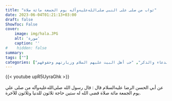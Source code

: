```yaml
---
title: "ثواب من صلى على النبي صلى‌الله‌عليه‌وآله يوم الجمعة مائة صلاة"
date: 2023-06-04T01:21:13+03:00
draft: false
ShowToc: False
cover:
    image: img/hala.JPG
    alt: 'صورة'
    caption: ''
#    hidden: false
summary: 
tags: [""]
categories: ["الدعاء والذكر", "حب أهل البيت عليهم السلام وزيارتهم وحقوقهم"]
---
```

{{< youtube upR5UyraGhk >}}  
 <br>
عن أبي الحسن الرضا عليه‌السلام قال : قال
رسول الله صلى‌الله‌عليه‌وآله من صلى علي يوم الجمعة مائة صلاة قضى الله له ستين
حاجة ثلاثون للدنيا وثلاثون للآخرة.

